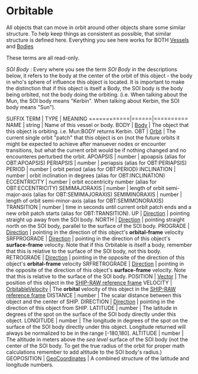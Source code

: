 # Orbitable

All objects that can move in orbit around other objects
share some similar structure.  To help keep things as
consistent as possible, that similar structure is defined
here.  Everything you see here works for BOTH 
[Vessels](../vessel/index.html) and
[Bodies](../body/index.html)

These terms are all read-only.

*SOI Body* : Every where you see the term *SOI Body* in the descriptions below, it refers
to the body at the center of the orbit of this object - the body in who's sphere of
influence this object is located.  It is important to make the distinction that if this
object is itself a Body, the SOI body is the body being orbited, not the body doing the
orbiting.  (i.e. When talking about the Mun, the SOI body means "Kerbin". When talking
about Kerbin, the SOI body means "Sun").

SUFFIX TERM | TYPE | MEANING
============|======|==========
NAME | string | Name of this vessel or body.
BODY | [Body](../body/index.html) | The object that this object is orbiting.  i.e. Mun:BODY returns Kerbin.
OBT | [Orbit](../orbit/index.html) | The current single orbit "patch" that this object is on (not the future orbits it might be expected to achieve after manuever nodes or encounter transitions, but what the current orbit would be if nothing changed and no encounteres perturbed the orbit.
APOAPSIS | number | apoapsis (alias for OBT:APOAPSIS)
PERIAPSIS | number | periapsis (alias for OBT:PERIAPSIS)
PERIOD | number | orbit period (alias for OBT:PERIOD)
INCLINATION | number | orbit inclination in degrees (alias for OBT:INCLINATION)
ECCENTRICITY | number | orbit eccentricity number (alias for OBT:ECCENTRICITY)
SEMIMAJORAXIS | number | length of orbit semi-major-axis (alias for OBT:SEMIMAJORAXIS)
SEMIMINORAXIS | number | length of orbit semi-minor-axis (alias for OBT:SEMIMONORAXIS)
TRANSITION | number | time in seconds until current orbit patch ends and a new orbit patch starts (alias for OBT:TRANSITION).
UP | [Direction](../direction/index.html) | pointing straight up away from the SOI body.
NORTH | [Direction](../direction/index.html) | pointing straight north on the SOI body, parallel to the surface of the SOI body.
PROGRADE | [Direction](../direction/index.html) | pointing in the direction of this object's **orbital-frame** velocity
SRFPROGRADE | [Direction](../direction/index.html) | pointing in the direction of this object's **surface-frame** velocity.  Note that if this Orbitable is itself a body, remember that this is relative to the surface of the SOI body, not this body.
RETROGRADE | [Direction](../direction/index.html) | pointing in the opposite of the direction of this object's **orbital-frame** velocity
SRFRETROGRADE | [Direction](../direction/index.html) | pointing in the opposite of the direction of this object's **surface-frame** velocity.  Note that this is relative to the surface of the SOI body.
POSITION | [Vector](../vector/index.html) | The position of this object in the [SHIP-RAW reference frame](../../ref_frame/index.html)
VELOCITY | [OrbitableVelocity](../orbitablevelocity/index.html) | The **orbital** velocity of this object in the [SHIP-RAW reference frame](../../ref_frame/index.html)
DISTANCE | number | The scalar distance between this object and the center of SHIP.
DIRECTION | [Direction](../direction/index.html) | pointing in the direction of this object from SHIP.
LATITUDE | number | The latitude in degrees of the spot on the surface of the SOI body directly under this object.
LONGITUDE | number | The longitude in degrees of the spot on the surface of the SOI body directly under this object.  Longitude returned will always be normalized to be in the range [-180,180].
ALTITUDE | number | The altitude in meters above the *sea level* surface of the SOI body (not the center of the SOI body.  To get the true radius of the orbit for proper math calculations remember to add altitude to the SOI body's radius.)
GEOPOSITION | [GeoCoordinates](../geocoordinates/index.html) | A combined structure of the latitude and longitude numbers.

